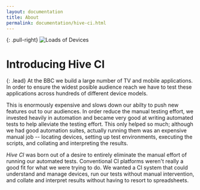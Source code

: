 ```yaml
---
layout: documentation
title: About
permalink: documentation/hive-ci.html
---
```


{: .pull-right}
![Loads of Devices](/hive-ci/images/pile-of-devices.png)

# Introducing Hive CI

{: .lead}
At the BBC we build a large number of TV and mobile applications. In order to
ensure the widest posible audience reach we have to test these applications
across hundreds of different device models.

This is enormously expensive and
slows down our abilty to push new features out to our audiences. In
order reduce the manual testing effort, we invested heavily in automation
and became very good at writing automated tests to help alleviate the testing
effort. This only helped so much; although we had good automation suites,
actually running them was an expensive manual job -- locating devices, setting
up test environments, executing the scripts, and collating and interpreting the
results.

*Hive CI* was born out of a desire to entirely eliminate the manual effort of
running our automated tests. Conventional CI platforms weren't really a good
fit for what we were trying to do. We wanted a CI system that could understand
and manage devices, run our tests without manual intervention, and collate and
interpret results without having to resort to spreadsheets.

